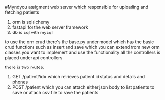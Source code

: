 #Myndyou assigment
web server which responsible for uploading and fetching patients

1. orm is sqlalchemy
2. fastapi for the web server framework
3. db is sql with mysql

to use the orm crud there's the base.py under model which has the basic crud functions such as insert and save
which you can extend from new orm classes you want to implement and use the functionality 
all the controllers is placed under api controllers

there is two routes:
1. GET /patient?id= which retrieves patient id status and details and phones
2. POST /patient which you can attach either json body to list patients to save or attach csv file to save the patients
